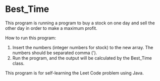 # Best_Time 
This program is running a program to buy a stock on one day and sell the other day in order to make a maximum profit.

How to run this program:
1) Insert the numbers (integer numbers for stock) to the new array. The numbers should be separated comma (').
2) Run the program, and the output will be calculated by the Best_Time class.

This program is for self-learning the Leet Code problem using Java.
